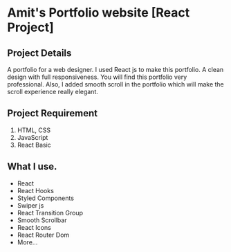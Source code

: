 # Amit's Portfolio website [React Project]

## Project Details

A portfolio for a web designer. I used React js to make this portfolio. A clean design with full responsiveness. You will find this portfolio very professional. Also, I added smooth scroll in the portfolio which will make the scroll experience really elegant.

## Project Requirement

1. HTML, CSS
1. JavaScript
1. React Basic

## What I use.

- React
- React Hooks
- Styled Components
- Swiper js
- React Transition Group
- Smooth Scrollbar
- React Icons
- React Router Dom
- More...

